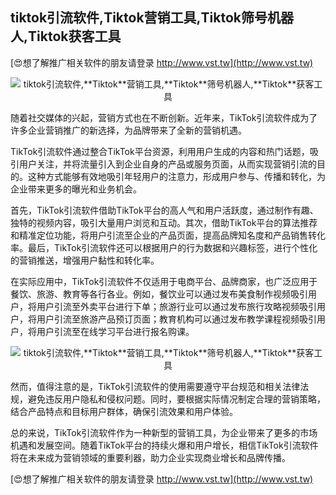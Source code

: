 ## **tiktok引流软件,**Tiktok**营销工具,**Tiktok**筛号机器人,**Tiktok**获客工具**

[😍想了解推广相关软件的朋友请登录 http://www.vst.tw](http://www.vst.tw)

 <center><img src="https://vst.tw/MP4/tuiguang/png/0.png" alt="tiktok引流软件,**Tiktok**营销工具,**Tiktok**筛号机器人,**Tiktok**获客工具"></center>

随着社交媒体的兴起，营销方式也在不断创新。近年来，TikTok引流软件成为了许多企业营销推广的新选择，为品牌带来了全新的营销机遇。

TikTok引流软件通过整合TikTok平台资源，利用用户生成的内容和热门话题，吸引用户关注，并将流量引入到企业自身的产品或服务页面，从而实现营销引流的目的。这种方式能够有效地吸引年轻用户的注意力，形成用户参与、传播和转化，为企业带来更多的曝光和业务机会。

首先，TikTok引流软件借助TikTok平台的高人气和用户活跃度，通过制作有趣、独特的视频内容，吸引大量用户浏览和互动。其次，借助TikTok平台的算法推荐和精准定位功能，将用户引流至企业的产品页面，提高品牌知名度和产品销售转化率。最后，TikTok引流软件还可以根据用户的行为数据和兴趣标签，进行个性化的营销推送，增强用户黏性和转化率。

在实际应用中，TikTok引流软件不仅适用于电商平台、品牌商家，也广泛应用于餐饮、旅游、教育等各行各业。例如，餐饮业可以通过发布美食制作视频吸引用户，将用户引流至外卖平台进行下单；旅游行业可以通过发布旅行攻略视频吸引用户，将用户引流至旅游产品预订页面；教育机构可以通过发布教学课程视频吸引用户，将用户引流至在线学习平台进行报名购课。

 <center><img src="https://vst.tw/MP4/tuiguang/png/6.png" alt="tiktok引流软件,**Tiktok**营销工具,**Tiktok**筛号机器人,**Tiktok**获客工具"></center>

然而，值得注意的是，TikTok引流软件的使用需要遵守平台规范和相关法律法规，避免违反用户隐私和侵权问题。同时，要根据实际情况制定合理的营销策略，结合产品特点和目标用户群体，确保引流效果和用户体验。

总的来说，TikTok引流软件作为一种新型的营销工具，为企业带来了更多的市场机遇和发展空间。随着TikTok平台的持续火爆和用户增长，相信TikTok引流软件将在未来成为营销领域的重要利器，助力企业实现商业增长和品牌传播。

[😍想了解推广相关软件的朋友请登录 http://www.vst.tw](http://www.vst.tw)



